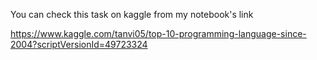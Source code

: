 You can check this task on kaggle from my notebook's link

https://www.kaggle.com/tanvi05/top-10-programming-language-since-2004?scriptVersionId=49723324
